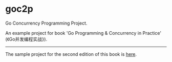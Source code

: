 goc2p
=====

Go Concurrency Programming Project.

An example project for book 'Go Programming & Concurrency in Practice' (《Go并发编程实战》).

------------------------------------------------

The sample project for the second edition of this book is [here](https://github.com/gopcp/example.v2).
 